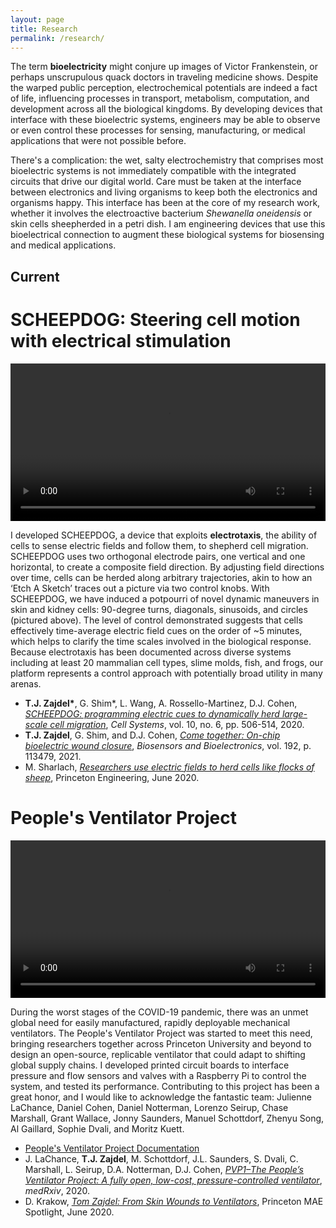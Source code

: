 ```yaml
---
layout: page
title: Research
permalink: /research/
---
```


The term **bioelectricity** might conjure up images of Victor Frankenstein, 
or perhaps unscrupulous quack doctors in traveling medicine shows. 
Despite the warped public perception, electrochemical potentials are indeed a fact of life, 
influencing processes in transport, metabolism, computation, and development across all the biological kingdoms.
By developing devices that interface with these bioelectric systems, engineers may be able to observe
or even control these processes for sensing, manufacturing, or medical applications that were not possible before.

There's a complication: the wet, salty electrochemistry that comprises most bioelectric systems is not immediately
compatible with the integrated circuits that drive our digital world.
Care must be taken at the interface between electronics and living organisms to keep both the electronics and organisms happy.
This interface has been at the core of my research work, whether it involves the electroactive bacterium *Shewanella oneidensis* 
or skin cells sheepherded in a petri dish.
I am engineering devices that use this bioelectrical connection to augment these biological systems for biosensing and medical applications.

## Current
# SCHEEPDOG: Steering cell motion with electrical stimulation
<video autoplay loop width="100%" title="Steering mouse keratinocytes (skin cells) through a circular trajectory using a rotating electric field." src="/img/scheepdog.mp4"></video>

I developed SCHEEPDOG, a device that exploits **electrotaxis**, the ability of 
cells to sense electric fields and follow them, to shepherd cell migration. SCHEEPDOG uses two 
orthogonal electrode pairs, one vertical and one horizontal, to create a composite field direction. 
By adjusting field directions over time, cells can be herded along arbitrary trajectories, akin to 
how an ‘Etch A Sketch’ traces out a picture via two control knobs. With SCHEEPDOG,
we have induced a potpourri of novel dynamic maneuvers in skin and kidney cells: 90-degree 
turns, diagonals, sinusoids, and circles (pictured above). The level of control demonstrated suggests that cells 
effectively time-average electric field cues on the order of \~5 minutes, which helps to clarify the time scales involved in the 
biological response. Because electrotaxis has been documented across diverse systems including 
at least 20 mammalian cell types, slime molds, fish, and frogs, our platform represents a control 
approach with potentially broad utility in many arenas.
- **T.J. Zajdel\***, G. Shim\*, L. Wang, A. Rossello-Martinez, D.J. Cohen, [_SCHEEPDOG: programming electric cues to dynamically herd large-scale cell migration_](https://www.cell.com/cell-systems/fulltext/S2405-4712(20)30194-0), *Cell Systems*, vol. 10, no. 6, pp. 506-514, 2020.
- **T.J. Zajdel**, G. Shim, and D.J. Cohen, [*Come together: On-chip bioelectric wound closure*](https://doi.org/10.1016/j.bios.2021.113479), *Biosensors and Bioelectronics*, vol. 192, p. 113479, 2021.
- M. Sharlach, [_Researchers use electric fields to herd cells like flocks of sheep_](https://engineering.princeton.edu/news/2020/06/24/researchers-use-electric-fields-herd-cells-flocks-sheep-0), Princeton Engineering, June 2020.

# People's Ventilator Project

<video width="100%" autoplay loop>
  <source src="/img/ventilator.mp4" type="video/mp4">
Video of a rotating ventilator
</video>

During the worst stages of the COVID-19 pandemic, there was an unmet 
global need for easily manufactured, rapidly deployable mechanical 
ventilators. The People's Ventilator Project was started to meet this need, bringing 
researchers together across Princeton University and 
beyond to design an open-source, replicable ventilator that could adapt 
to shifting global supply chains. I developed printed circuit boards to 
interface pressure and flow sensors and valves with a 
Raspberry Pi to control the system, and tested its performance.
Contributing to this project has been a 
great honor, and I would like to acknowledge the fantastic team: 
Julienne 
LaChance, Daniel Cohen, Daniel Notterman, Lorenzo Seirup, Chase 
Marshall, Grant Wallace, Jonny Saunders, 
Manuel Schottdorf, Zhenyu Song, Al Gaillard, Sophie Dvali, and Moritz 
Kuett.
- [People's Ventilator Project Documentation](https://www.peoplesvent.org/en/latest/)
- J. LaChance, **T.J. Zajdel**, M. Schottdorf, J.L. Saunders, S. Dvali, C. Marshall, L. Seirup, D.A. Notterman, D.J. Cohen, [*PVP1–The People’s Ventilator Project: A fully open, low-cost, pressure-controlled ventilator*](https://www.medrxiv.org/content/10.1101/2020.10.02.20206037v1), *medRxiv*, 2020.
- D. Krakow, [_Tom 
Zajdel: From Skin 
Wounds to Ventilators_](https://mae.princeton.edu/about-mae/spotlight/tom-zajdel-skin-wounds-ventilators), 
Princeton MAE Spotlight, June 2020.

<!--## Past
# Flagellar motor observation for electronic biosensing
During bacterial chemotaxis, *Escherichia coli* monitors chemical changes in its environment and modulates the rotation of the **bacterial flagellar motor** (BFM) to bias its motility towards nutrients in its environment.
Bacterial chemotaxis is fast, with a response time on the order of seconds, and its performance known to approach fundamental physical limits on biochemical sensors.
Despite this natural capability, no engineered biosensor approaches the performance of the natural chemotaxis system within the same small volume of a single bacterium.

My work at Berkeley focused on co-opting this outstanding capacity in an engineered biosensing system.
I developed a method for drawing inferences of the chemical environment from observed BFM behavior, applying machine learning to bacterial chemotaxis to do so.
I also fabricated a platform towards enabling completely electronic observation of the BFM, without the need for a microscope.
This system involved labeling bacterial flagella with dielectric beads, then using microfabricated electrode arrays to monitor impedance changes within a region small enough to detect the movement of these beads.
This effort to use real-time impedance measurements to observe BFM behavior was the first of its kind that could someday enable large-scale integrated measurements of thousands of BFMs simultaneously.
Taken together, this is a new way to engineer biosensors: devise an observation scheme to interpret the responses of natural microorganismal sensing systems.

# Microbial electronics miniaturization
In graduate school, I contributed to several efforts to develop microbial bioelectronic devices towards eventual environmental deployment.
All these projects used an electroactive bacterial strain expressing the Mtr extracellular electron transport conduit.
Another project developed a miniaturized potentiostat enabling environmental deployment of electroactive biosensing strains.
The final project demonstrated a method to encapsulate living Shewanella oneidensis MR-1 inside an organic conducting polymer blanket,
forming a synthetic biofilm composite capable of generating 20x more current than a native biofilm. Together, these results enable the eventual miniaturization and deployment of environmental microbial electrochemical sensors.
-->
